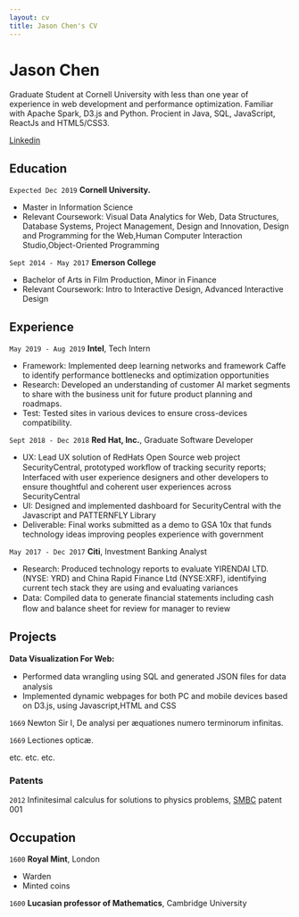 ```yaml
---
layout: cv
title: Jason Chen's CV
---
```

# Jason Chen
Graduate Student at Cornell University with less than one year of experience in web development and performance optimization. Familiar with Apache Spark, D3.js and Python. Procient in Java, SQL, JavaScript, ReactJs and HTML5/CSS3.

<div id="webaddress">
<a href="https://www.linkedin.com/in/zhuo-jason-chen-b8a4b785/">Linkedin</a>
</div>





## Education

`Expected Dec 2019`
__Cornell University.__
- Master in Information Science
- Relevant Coursework: Visual Data Analytics for Web, Data Structures, Database Systems, Project Management, Design and Innovation, Design and Programming for the Web,Human Computer Interaction Studio,Object-Oriented Programming

`Sept 2014 - May 2017`
__Emerson College__
- Bachelor of Arts in Film Production, Minor in Finance
- Relevant Coursework: Intro to Interactive Design, Advanced Interactive Design

## Experience

`May 2019 - Aug 2019`
__Intel__, Tech Intern
- Framework: Implemented deep learning networks and framework Caffe to identify performance bottlenecks and optimization opportunities
- Research: Developed an understanding of customer AI market segments to share with the business unit for future product planning
and roadmaps.
- Test: Tested sites in various devices to ensure cross-devices compatibility.

`Sept 2018 - Dec 2018`
__Red Hat, Inc.__, Graduate Software Developer
- UX: Lead UX solution of RedHats Open Source web project SecurityCentral, prototyped workﬂow of tracking security reports; Interfaced with user experience designers and other developers to ensure thoughtful and coherent user experiences across SecurityCentral
- UI: Designed and implemented dashboard for SecurityCentral with the Javascript and PATTERNFLY Library
- Deliverable: Final works submitted as a demo to GSA 10x that funds technology ideas improving peoples experience with government

`May 2017 - Dec 2017`
__Citi__, Investment Banking Analyst
- Research: Produced technology reports to evaluate YIRENDAI LTD. (NYSE: YRD) and China Rapid Finance Ltd (NYSE:XRF), identifying current tech stack they are using and evaluating variances
- Data: Compiled data to generate ﬁnancial statements including cash ﬂow and balance sheet for review for manager to review

## Projects

<!-- A list is also available [online](http://scholar.google.co.uk/citations?user=LTOTl0YAAAAJ) -->

__Data Visualization For Web:__
- Performed data wrangling using SQL and generated JSON ﬁles for data analysis
- Implemented dynamic webpages for both PC and mobile devices based on D3.js, using Javascript,HTML and CSS

`1669`
Newton Sir I, De analysi per æquationes numero terminorum infinitas. 

`1669`
Lectiones opticæ.

etc. etc. etc.

### Patents

`2012`
Infinitesimal calculus for solutions to physics problems, [SMBC](http://www.techdirt.com/articles/20121011/09312820678/if-patents-had-been-around-time-newton.shtml) patent 001


## Occupation

`1600`
__Royal Mint__, London

- Warden
- Minted coins

`1600`
__Lucasian professor of Mathematics__, Cambridge University



<!-- ### Footer

Last updated: OCT 2019 -->


